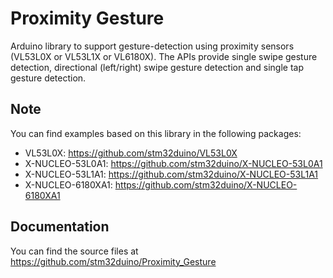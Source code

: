 # Proximity Gesture

Arduino library to support gesture-detection using proximity sensors (VL53L0X or VL53L1X or VL6180X).
The APIs provide single swipe gesture detection, directional (left/right) swipe gesture detection and 
single tap gesture detection.

## Note

You can find examples based on this library in the following packages:
* VL53L0X: https://github.com/stm32duino/VL53L0X
* X-NUCLEO-53L0A1: https://github.com/stm32duino/X-NUCLEO-53L0A1
* X-NUCLEO-53L1A1: https://github.com/stm32duino/X-NUCLEO-53L1A1
* X-NUCLEO-6180XA1: https://github.com/stm32duino/X-NUCLEO-6180XA1

## Documentation

You can find the source files at  
https://github.com/stm32duino/Proximity_Gesture
